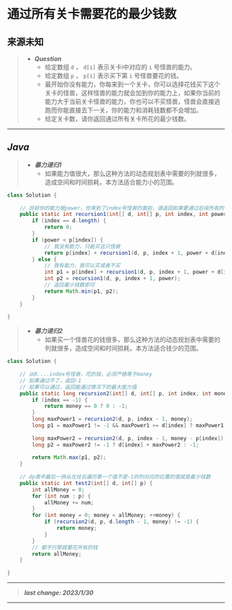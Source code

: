 # 通过所有关卡需要花的最少钱数

## 来源未知

> - ***Question***
>   - 给定数组 `d` ， `d[i]` 表示关卡i中对应的 `i` 号怪兽的能力。
>   - 给定数组 `p` ， `p[i]` 表示买下第 `i` 号怪兽要花的钱。
>   - 最开始你没有能力，你每来到一个关卡，你可以选择花钱买下这个关卡的怪兽，这样怪兽的能力就会加到你的能力上，如果你当前的能力大于当前关卡怪兽的能力，你也可以不买怪兽，怪兽会直接逃跑而你能直接去下一关，你的能力和消耗钱数都不会增加。
>   - 给定关卡数，请你返回通过所有关卡所花的最少钱数。

---

## *Java*

> - ***暴力递归1***
>   - 如果能力值很大，那么这种方法的动态规划表中需要的列就很多，造成空间和时间损耗，本方法适合能力小的范围。

```java
class Solution {
    
    // 目前你的能力是power，你来到了index号怪兽的面前，请返回如果要通过后续所有的怪兽需要花的最少钱数
    public static int recursion1(int[] d, int[] p, int index, int power) {
        if (index == d.length) {
            return 0;
        }
        if (power < p[index]) {
            // 我没有能力，只能买这只怪兽
            return p[index] + recursion1(d, p, index + 1, power + d[index]);
        } else {
            // 我有能力，我可以买或者不买
            int p1 = p[index] + recursion1(d, p, index + 1, power + d[index]);
            int p2 = recursion1(d, p, index + 1, power);
            // 返回最少钱数即可
            return Math.min(p1, p2);
        }
    }
    
}
```

> - ***暴力递归2***
>   - 如果买一个怪兽花的钱很多，那么这种方法的动态规划表中需要的列就很多，造成空间和时间损耗，本方法适合钱少的范围。

```java
class Solution {
    
    // 从0....index号怪兽，花的钱，必须严格等于money
    // 如果通过不了，返回-1
    // 如果可以通过，返回能通过情况下的最大能力值
    public static long recursion2(int[] d, int[] p, int index, int money) {
        if (index == -1) {
            return money == 0 ? 0 : -1;
        }
        long maxPower1 = recursion2(d, p, index - 1, money);
        long p1 = maxPower1 != -1 && maxPower1 >= d[index] ? maxPower1 : -1;
        
        long maxPower2 = recursion2(d, p, index - 1, money - p[index]);
        long p2 = maxPower2 != -1 ? d[index] + maxPower2 : -1;
        
        return Math.max(p1, p2);
    }
    
    // dp表中最后一排从左往右遍历第一个值不是-1的列对应的位置的值就是最少钱数
    public static int test2(int[] d, int[] p) {
        int allMoney = 0;
        for (int num : p) {
            allMoney += num;
        }
        for (int money = 0; money < allMoney; ++money) {
            if (recursion2(d, p, d.length - 1, money) != -1) {
                return money;
            }
        }
        // 都不行那就要花所有的钱
        return allMoney;
    }
    
}
```

---

> ***last change: 2023/1/30***

---
